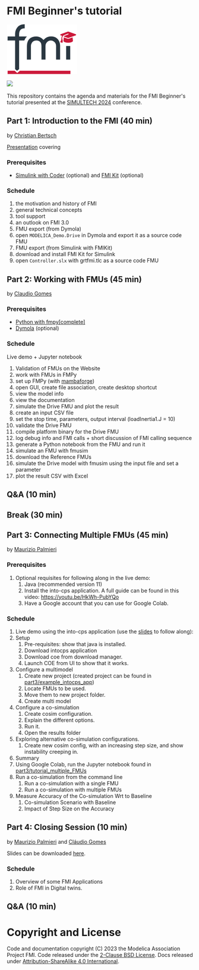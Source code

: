 # FMI Beginner's tutorial

![FMI-tutorial-logo](FMI-tutorial-logo.png)

![](https://insticc.org/images/wise/events/3758/banners/web.webp)

This repository contains the agenda and materials for the FMI Beginner's tutorial presented at the [SIMULTECH 2024](https://simultech.scitevents.org/) conference. 

## Part 1: Introduction to the FMI (40 min)

by [Christian Bertsch](https://github.com/chrbertsch)

[Presentation](part1/Introduction-to-FMI.pdf) covering

### Prerequisites

- [Simulink with Coder](https://mathworks.com/products/simulink-coder.html) (optional) and [FMI Kit](https://github.com/CATIA-Systems/FMIKit-Simulink) (optional)

### Schedule

1. the motivation and history of FMI
2. general technical concepts
3. tool support
4. an outlook on FMI 3.0
5. FMU export (from Dymola)
  1. open `MODELICA_Demo.Drive` in Dymola and export it as a source code FMU
6. FMU export (from Simulink with FMIKit)
  1. download and install FMI Kit for Simulink
  2. open `Controller.slx` with grtfmi.tlc as a source code FMU

## Part 2: Working with FMUs (45 min)

by [Claudio Gomes](https://clagms.github.io/)

### Prerequisites

- [Python with fmpy[complete]](https://github.com/CATIA-Systems/FMPy#installation)
- [Dymola](https://www.3ds.com/products-services/catia/products/dymola/) (optional)

### Schedule

Live demo + Jupyter notebook

1. Validation of FMUs on the Website
2. work with FMUs in FMPy
  1. set up FMPy (with [mambaforge](https://github.com/conda-forge/miniforge/releases))
  2. open GUI, create file association, create desktop shortcut
  3. view the model info
  4. view the documentation
  6. simulate the Drive FMU and plot the result
  7. create an input CSV file
  8. set the stop time, parameters, output interval (loadInertia1.J = 10)
  9. validate the Drive FMU 
  10. compile platform binary for the Drive FMU
  11. log debug info and FMI calls + short discussion of FMI calling sequence
  12. generate a Python notebook from the FMU and run it
3. simulate an FMU with fmusim
  1. download the Reference FMUs
  2. simulate the Drive model with fmusim using the input file and set a parameter
  3. plot the result CSV with Excel

## Q&A (10 min)

## Break (30 min)

## Part 3: Connecting Multiple FMUs (45 min)

by [Maurizio Palmieri](https://github.com/mapalmieri)

### Prerequisites

1. Optional requisites for following along in the live demo:
   1. Java (recommended version 11)
   2. Install the into-cps application. A full guide can be found in this video: https://youtu.be/HkWh-PubYQo
   3. Have a Google account that you can use for Google Colab.

### Schedule

1. Live demo using the into-cps application (use the [slides](./part3/into-cps_demo.pptx) to follow along):
2. Setup
   1. Pre-requisites: show that java is installed.
   2. Download intocps application
   3. Download coe from download manager.
   4. Launch COE from UI to show that it works.
3. Configure a multimodel
   1. Create new project (created project can be found in [part3/example_intocps_app](part3/example_intocps_app))
   2. Locate FMUs to be used.
   3. Move them to new project folder.
   4. Create multi model
4. Configure a co-simulation
   1. Create cosim configuration.
   2. Explain the different options.
   3. Run it.
   4. Open the results folder
5. Exploring alternative co-simulation configurations.
   1. Create new cosim config, with an increasing step size, and show instability creeping in.
6. Summary
7. Using Google Colab, run the Jupyter notebook found in [part3/tutorial_multiple_FMUs](./part3/tutorial_multiple_FMUs/interaction_with_multiple_fmus.ipynb)
8. Run a co-simulation from the command line
   1. Run a co-simulation with a single FMU
   2. Run a co-simulation with multiple FMUs
9. Measure Accuracy of the Co-simulation Wrt to Baseline
    1. Co-simulation Scenario with Baseline
    2. Impact of Step Size on the Accuracy   

## Part 4: Closing Session (10 min)

by [Maurizio Palmieri](https://github.com/mapalmieri) and [Cláudio Gomes](https://github.com/clagms)

Slides can be downloaded [here](./part4/FMI-overall.pdf).

### Schedule
1. Overview of some FMI Applications
2. Role of FMI in Digital twins.

## Q&A (10 min)

# Copyright and License

Code and documentation copyright (C) 2023 the Modelica Association Project FMI.
Code released under the [2-Clause BSD License](https://opensource.org/licenses/BSD-2-Clause).
Docs released under [Attribution-ShareAlike 4.0 International](https://creativecommons.org/licenses/by-sa/4.0/).
